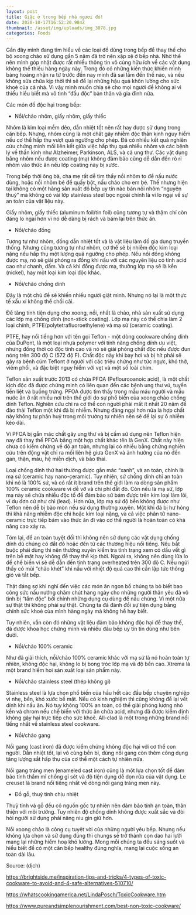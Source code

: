 ```yaml
---
layout: post
title: Giặc ở trong bếp nhà ngươi đó!
date: 2020-10-17T16:52:20.984Z
thumbnail: /asset/img/uploads/img_3078.jpg
categories: Foods
---
```

Gần đây mình đang tìm hiểu về các loại đồ dùng trong bếp để thay thế cho bộ xoong chảo sử dụng gần 5 năm đã trở nên xập xệ ở bếp nhà. Nhờ thế nên mình góp nhặt được rất nhiều thông tin vô cùng hữu ích về các vật dụng không thể thiếu hàng ngày này. Trong đó có những kiến thức khiến mình bàng hoàng nhận ra từ trước đến nay mình đã sai lầm đến thế nào, và nếu không sửa chữa kịp thời thì sẽ để lại những hậu quả khôn lường cho sức khoẻ của cả nhà. Vì vậy mình muốn chia sẻ cho mọi người để không ai vì thiếu hiểu biết mà vô tình “đầu độc” bản thân và gia đình nữa.



Các món đồ độc hại trong bếp:



* Nồi/chảo nhôm, giấy nhôm, giấy thiếc

Nhôm là kim loại mềm dẻo, dẫn nhiệt tốt nên rất hay được sử dụng trong căn bếp. Nhưng, nhôm cũng là một chất gây nhiễm độc thần kinh nguy hiểm nếu cơ thể hấp thụ vượt quá ngưỡng cho phép. Đã có nhiều kết quả nghiên cứu chứng minh mối liên kết giữa việc hấp thụ quá nhiều nhôm và các bệnh lý về thần kinh như Alzheimer, Parkinson, ALS, và cả ung thư. Các vật dụng bằng nhôm nếu được coating (mạ) không đảm bảo cũng dễ dẫn đến rò rỉ nhôm vào thức ăn nếu lớp coating này bị xước.

Trong bếp thời ông bà, cha mẹ rất dễ tìm thấy nồi nhôm to để nấu nước dùng, hoặc nồi nhôm bé để quấy bột, nấu cháo cho em bé. Thế nhưng hiện tại không có một hãng sản xuất đồ bếp uy tín nào bán nồi nhôm “nguyên thuỷ” mà không có vài lớp stainless steel bọc ngoài chính là vì lo ngại về sự an toàn của vật liệu này.

Giấy nhôm, giấy thiếc (aluminum foil/tin foil) cũng tương tự và thậm chí còn đáng lo ngại hơn vì nó dễ dàng bị rách và bám lại trên thức ăn.



* Nồi/chảo đồng

Tương tự như nhôm, đồng dẫn nhiệt tốt và là vật liệu làm đồ gia dụng truyền thống. Nhưng cũng tương tự như nhôm, cơ thể sẽ bị nhiễm độc kim loại nặng nếu hấp thụ một lượng quá ngưỡng cho phép. Nếu nồi đồng không được mạ, nó sẽ giải phóng ra đồng khi nấu với các nguyên liệu có tính acid cao như chanh, dấm. Và cả khi đồng được mạ, thường lớp mạ sẽ là kền (nickel), hay một loại kim loại độc khác.



* Nồi/chảo chống dính

Đây là một chủ đề sẽ khiến nhiều người giật mình. Nhưng nó lại là một thực tế xấu xí không thể chối cãi.

Để tăng tính tiện dụng cho xoong, nồi, nhất là chảo, nhà sản xuất sử dụng các lớp mạ chống dính (non-stick coating). Lớp mạ này có thể chia làm 2 loại chính, PTFE(polytetrafluoroethylene) và mạ sứ (ceramic coating).



PTFE, hay nổi tiếng hơn với tên gọi Teflon - một dòng cookware chống dính của DuPont, là một loại nhựa polymer với tính năng chống dính ưu việt, nhưng đồng thời có độc tính cao và nó sẽ giải phóng chất độc nếu được đun nóng trên 300 độ C (572 độ F). Chất độc này khi bay hơi và bị hít phải sẽ gây ra bệnh cúm Teflont ở người với các triệu chứng như tức ngực, khó thở, viêm phổi, và đặc biệt nguy hiểm với vẹt và một số loài chim.

Teflon sản xuất trước 2013 có chứa PFOA (Peflourooanoic acid), là một chất kịch độc đã được chứng minh có liên quan đến các bệnh ung thư vú, tuyến tiền liệt và buồng trứng. PFOA được tìm thấy trong mẫu máu người và mẫu nước ăn ở rất nhiều nơi trên thế giới do sự phổ biến của xoong chảo chống dính Teflon. Nghiên cứu chỉ ra cơ thể con người phải mất ít nhất 20 năm để đào thải Teflon một khi đã bị nhiễm. Nhưng đáng ngại hơn nữa là hợp chất này không tự phân huỷ trong môi trường tự nhiên nên sẽ để lại sự ô nhiễm kéo dài.

Vì PFOA bị gắn mác chất gây ung thư và bị cấm sử dụng nên Teflon hiện nay đã thay thế PFOA bằng một hợp chất khác tên là GenX. Chất này hiện chưa có kiểm chứng về độ an toàn, nhưng lại có nhiều bằng chứng nghiên cứu trên động vật chỉ ra mối liên hệ giưa GenX và ảnh hưởng của nó đến gan, thận, máu, hệ miễn dịch, và bào thai.



Loại chống dính thứ hai thường được gắn mác “xanh”, và an toàn, chính là mạ sứ (ceramic hay nano-ceramic). Tuy nhiên, sứ chống dính chỉ an toàn khi nó là 100% sứ, và có rất ít brand trên thế giới làm ra dòng sản phẩm 100% ceramic cookware vì dễ vỡ và chi phí đắt đỏ. Còn nếu là mạ sứ, lớp mạ này sẽ chứa nhiều độc tố để đảm bảo sứ bám được trên kim loại làm lõi, ví dụ đơn cử như chì (lead). Hơn nữa, lớp mạ sứ độ bền không được như Teflon nên dễ bị bào mòn nếu sử dụng thường xuyên. Một khi đã bị hư hỏng thì khả năng nhiễm độc chì hoặc kim loại nặng, và cả việc phân tử nano-ceramic trực tiếp bám vào thức ăn đi vào cơ thể người là hoàn toàn có khả năng cao xảy ra.



Tóm lại, để an toàn tuyệt đối thì không nên sử dụng các vật dụng chống dính dù chúng có đắt đỏ hoặc đến từ các thương hiệu nổi tiếng. Nếu bắt buộc phải dùng thì nên thường xuyên kiểm tra tình trạng xem có dấu vết gì trên bề mặt hay không để thay thế kịp thời. Ngoài ra, không nên dùng lửa lo để chế biến vì sẽ dễ dẫn đến tình trạng overheated trên 300 độ C. Nếu ngửi thấy có mùi “chảo khét” khi nấu với nhiệt độ quá cao thì cần lập tức thông gió và tắt bếp.



Thật đáng sợ khi nghĩ đến việc các món ăn ngon bổ chúng ta bỏ biết bao công sức nấu nướng chăm chút hàng ngày cho những người thân yêu đã vô tình bị “tẩm độc” bởi chính những dụng cụ dùng để nấu chúng. Vì một nửa sự thật thì không phải sự thật. Chúng ta đã đánh đổi sự tiện dụng bằng chính sức khoẻ của mình hàng ngày mà không hề hay biết.



Tuy nhiên, vẫn còn đó những vật liệu đảm bảo không độc hại để thay thế, đã được khoa học chứng minh và nhiều đầu bếp uy tín tin dùng như bên dưới.



* Nồi/chảo 100% ceramic

Như đã giải thích, nồi/chảo 100% ceramic khác với mạ sứ là nó hoàn toàn tự nhiên, không độc hại, không lo bị bong tróc lớp mạ và độ bền cao. Xtrema là một brand hiếm hoi sản xuất loại sản phẩm này.



* Nồi/chảo stainless steel (thép không gỉ)

Stainless steel là lựa chọn phổ biến của hầu hết các đầu bếp chuyên nghiệp vì nhẹ, bền, khó xước bề mặt. Nếu có kinh nghiệm thì cũng không để lại vết dính khi nấu ăn. Nó tuy không 100% an toàn, có thể giải phóng lượng nhỏ kền và chrom nếu chế biến với thức ăn chứa acid, nhưng đã được kiểm định không gây hại trực tiếp cho sức khoẻ. All-clad là một trong những brand nổi tiếng nhất về stainless steel cookware.



* Nồi/chảo gang

Nồi gang (cast iron) đã được kiểm chứng không độc hại với cơ thể con người. Dẫn nhiệt tốt, lại vô cùng bền bỉ, dùng nồi gang còn thêm công dụng tăng lượng sắt hấp thụ của cơ thể một cách tự nhiên nữa.

Nồi gang tráng men (enameled cast iron) cũng là một lựa chọn tốt để đảm bảo tính thẩm mĩ chống gỉ sét và độ tiện dụng dễ dọn rửa của vật dụng. Le creuset là brand nổi tiếng nhất về dòng nồi gang tráng men này.



* Đồ gỗ, thuỷ tinh chịu nhiệt

Thuỷ tinh và gỗ đều có nguồn gốc tự nhiên nên đảm bảo tính an toàn, thân thiện với môi trường. Tuy nhiên độ chống dính không được xuất sắc và đòi hỏi người sử dụng phải nâng niu gìn giữ hơn.



Nồi xoong chảo là công cụ tuyệt vời của những người yêu bếp. Nhưng nếu không lựa chọn và sử dụng đúng thì chungs sẽ trở thành con dao hai lưỡi mang lại những hiểm hoạ khó lường. Mong mỗi chúng ta đều sáng suốt và hiểu biết để có một căn bếp healthy đúng nghĩa, mang lại cuộc sống an toàn dài lâu.



Source: (dịch)

<https://brightside.me/inspiration-tips-and-tricks/4-types-of-toxic-cookware-to-avoid-and-4-safe-alternatives-510710/>

<https://whatscookingamerica.net/LindaPosch/ToxicCookware.htm>

<https://www.pureandsimplenourishment.com/best-non-toxic-cookware/>